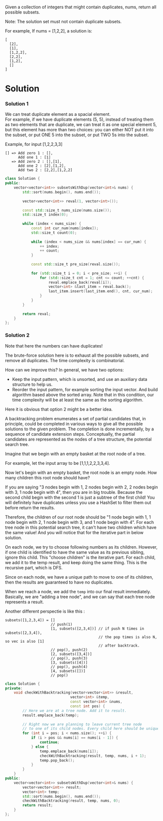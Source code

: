 Given a collection of integers that might contain duplicates, nums, return all possible subsets.

Note: The solution set must not contain duplicate subsets.

For example,
If nums = [1,2,2], a solution is:

```
[
  [2],
  [1],
  [1,2,2],
  [2,2],
  [1,2],
  []
]
```

# Solution

### Solution 1 

We can treat duplicate element as a spacial element.   
For example, if we have duplicate elements (5, 5), instead of treating them as two elements that are duplicate, we can treat it as one special element 5, but this element has more than two choices: you can either NOT put it into the subset, or put ONE 5 into the subset, or put TWO 5s into the subset. 

Example, for input [1,2,2,3,3]  

```
[] => Add zero 1 : [], 
      Add one 1 : [1]  
   => Add zero 2 : [],[1],
      Add one 2 : [2],[1,2],  
      Add two 2 : [2,2],[1,2,2]
```


```cpp
class Solution {
public:
    vector<vector<int>> subsetsWithDup(vector<int>& nums) {
        std::sort(nums.begin(), nums.end());
        
        vector<vector<int>> reval(1, vector<int>());
        
        const std::size_t nums_size(nums.size());
        std::size_t index(0);
        
        while (index < nums_size) {
            const int cur_num(nums[index]);
            std::size_t count(0);
            
            while (index < nums_size && nums[index] == cur_num) {
                ++ index;
                ++ count;
            }
            
            const std::size_t pre_size(reval.size());
            
            for (std::size_t i = 0; i < pre_size; ++i) {
                for (std::size_t cnt = 1; cnt <= count; ++cnt) {
                    reval.emplace_back(reval[i]);
                    vector<int> &last_item = reval.back(); 
                    last_item.insert(last_item.end(), cnt, cur_num);
                }                
            }
        }
        
        return reval;
    }
};
```

### Solution 2 

Note that here the numbers can have duplicates!

The brute-force solution here is to exhaust all the possible subsets, and remove all duplicates. The time complexity is combinatorial.

How can we improve this?   In general, we have two options:

* Keep the input pattern, which is unsorted, and use an auxiliary data structure to help us.  
* Reorder the input pattern, for example sorting the input vector. And build algorithm based above the sorted array. Note that in this condition, our time complexity will be at least the same as the sorting algorithm.  

Here it is obvious that option 2 might be a better idea.  

A backtracking problem enumerates a set of partial candidates that, in principle, could be completed in various ways to give all the possible solutions to the given problem. The completion is done incrementally, by a sequence of candidate extension steps. Conceptually, the partial candidates are represented as the nodes of a tree structure, the potential search tree.

Imagine that we begin with an empty basket at the root node of a tree. 

For example, let the input array to be [1,1,1,2,2,3,3,4].

Now let's begin with an empty basket, the root node is an empty node. How many children this root node should have?

If you are saying "3 nodes begin with 1, 2 nodes begin with 2, 2 nodes begin with 3, 1 node begin with 4", then  you are in big trouble. Because the second child begin with the second 1 is just a subtree of the first child! You will definitely have duplicates unless you use a HashSet to filter them out before return the results.

Therefore, the children of our root node should be "1 node begin with 1, 1 node begin with 2, 1 node begin with 3, and 1 node begin with 4". For each tree node in this potential search tree, it can't have two children which have the same value! And you will notice that for the iterative part in below solution.

On each node, we try to choose following numbers as its children. However, if one child is identified to have the same value as its previous sibling, ignore this child. This "choose children" is the iterative part. For each child, we add it to the temp result, and keep doing the same thing. This is the recursive part, which is DFS.

Since on each node, we have a unique path to move to one of its children, then the results are guaranteed to have no duplicates.

When we reach a node, we add the ```temp``` into our final result immediately. Basically, we are "adding a tree node", and we can say that each tree node represents a result.

Another different perspectie is like this :

```      
subsets([1,2,3,4]) = []
                     // push(1)
                     [1, subsets([2,3,4])] // if push N times in subsets([2,3,4]), 
                                           // the pop times is also N, so vec is also [1] 
                                           // after backtrack.
                     // pop(), push(2)
                     [2, subsets([3,4])]
                     // pop(), push(3)
                     [3, subsets([4])]
                     // pop(), push(4)
                     [4, subsets([])]
                     // pop()
```


                     
```cpp
class Solution {
private:
    void checkWithBacktracking(vector<vector<int>> &result,
                              vector<int> &temp,
                              const vector<int> &nums,
                              const int pos) {
        // Here we are at a tree node. Add it to result.
        result.emplace_back(temp);
        
        // Right now we are planning to leave current tree node
        // to one of its child nodes. Every child here should be unique!
        for (int i = pos; i < nums.size(); ++i) {
            if (i > pos && nums[i] == nums[i - 1]) {
                continue;
            } else {
                temp.emplace_back(nums[i]);
                checkWithBacktracking(result, temp, nums, i + 1);
                temp.pop_back();
            }
        }
    }
public:
    vector<vector<int>> subsetsWithDup(vector<int>& nums) {
        vector<vector<int>> result;
        vector<int> temp;
        std::sort(nums.begin(), nums.end());
        checkWithBacktracking(result, temp, nums, 0);
        return result;
    }
};
```
